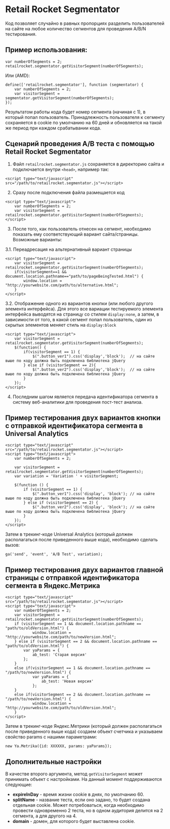 # Retail Rocket Segmentator

Код позволяет случайно в равных пропорциях разделить пользователей на сайте на любое количество сегментов для проведения A/B/N тестирования.


## Пример использования:

	var numberOfSegments = 2;
	retailrocket.segmentator.getVisitorSegment(numberOfSegments);

Или (AMD):

```
define(['retailrocket.segmentator'], function (segmentator) {
    var numberOfSegments = 2;
    var visitorSegment = segmentator.getVisitorSegment(numberOfSegments);
});
```

Результатом работы кода будет номер сегмента (начиная с 1), в который попал пользователь. Принадлежность пользователя к сегменту сохраняется в cookie по умолчанию на 60 дней и обновляется на такой же период при каждом срабатывании кода.

## Сценарий проведения A/B теста с помощью Retail Rocket Segmentator

1) Файл `retailrocket.segmentator.js` сохраняется в директорию сайта и подключается внутри `<head>`, например так: 

```
<script type="text/javascript" src="/path/to/retailrocket.segmentator.js"></script>
```

2) Сразу после подключения файла размещается код

```
<script type="text/javascript">
	var numberOfSegments = 2;
	var visitorSegment = retailrocket.segmentator.getVisitorSegment(numberOfSegments);
</script>
```

3) После того, как пользователь отнесен на сегмент, необходимо показать ему соответствующий вариант сайта/страницы.
Возможные варианты:

3.1. Переадресация на альтернативный вариант страницы
```	
<script type="text/javascript">
	var visitorSegment = retailrocket.segmentator.getVisitorSegment(numberOfSegments);
	if(visitorSegment==1 && document.location.pathname=="path/to/pageBeingTested.html") {
		window.location = "http://yourwebsite.com/path/to/alternative.html";
	}
</script>
```

3.2. Отображение одного из вариантов кнопки (или любого другого элемента интерфейса). Для этого все вариации тестируемого элемента интерфейса выводятся на страницу со стилем `display:none`, а затем, в зависимости от того, в какой сегмент попал пользователь, один из скрытых элементов меняет стиль на `display:block`

```
<script type="text/javascript">
	var visitorSegment = retailrocket.segmentator.getVisitorSegment(numberOfSegments);
	$(function() {
		if(visitorSegment == 1) {
			$(".button_ver1").css('display','block');  // на сайте выше по коду должна быть подключена библиотека jQuery
		} else if (visitorSegment == 2){
			$(".button_ver2").css('display','block');  // на сайте выше по коду должна быть подключена библиотека jQuery
		}
	});
</script>
````

4) Последним шагом является передача идентификатора сегмента в систему веб-аналитики для проведения пост-тест анализа. 

## Пример тестирования двух вариантов кнопки c отправкой идентификатора сегмента в Universal Analytics

```
<script type="text/javascript" src="/path/to/retailrocket.segmentator.js"></script>
<script type="text/javascript">
	var numberOfSegments = 2;
	
	var visitorSegment = retailrocket.segmentator.getVisitorSegment(numberOfSegments);
	var variation = 'Variation ' + visitorSegment;
	
	$(function () {
	    if (visitorSegment == 1) {
	        $(".button_ver1").css('display', 'block'); // на сайте выше по коду должна быть подключена библиотека jQuery
	    } else if (visitorSegment == 2) {
	        $(".button_ver2").css('display', 'block'); // на сайте выше по коду должна быть подключена библиотека jQuery
	    }
	});
</script>
```

Затем в трекинг-коде Universal Analytics (который должен располагаться после приведенного выше кода), необходимо сделать вызов:

	ga('send', 'event', 'A/B Test', variation);

## Пример тестирования двух вариантов главной страницы с отправкой идентификатора сегмента в Яндекс.Метрика

```
<script type="text/javascript" src="/path/to/retailrocket.segmentator.js"></script>
<script type="text/javascript">
	var numberOfSegments = 2;
	var visitorSegment = retailrocket.segmentator.getVisitorSegment(numberOfSegments);
	if (visitorSegment == 1 && document.location.pathname == "path/to/oldVersion.html") {
    		window.location = "http://yourwebsite.com/path/to/newVersion.html";
	} else if (visitorSegment == 2 && document.location.pathname == "path/to/oldVersion.html") {
    	var yaParams = {
        	ab_test: 'Старая версия'
    	};
	}
	else if(visitorSegment == 1 && document.location.pathname == "/path/to/newVersion.html") {
    		var yaParams = {
        		ab_test: 'Новая версия'
    		};
	}
	else if(visitorSegment == 2 && document.location.pathname == "/path/to/newVersion.html") {
    		window.location = "http://yourwebsite.com/path/to/oldVersion.html";
	}	
</script>
```

Затем в трекинг-коде Яндекс.Метрики (который должен располагаться после приведенного выше кода) создаем объект счетчика и указываем свойство params c нашими параметрами:
	
	new Ya.Metrika({id: XXXXXX, params: yaParams});

## Дополнительные настройки

В качестве второго аргумента, метод `getVisitorSegment` может принимать объект с настройками. На данный момент поддерживаются следующие:

- **expireInDay** - время жизни cookie в днях, по умолчанию 60.
- **splitName** - название теста, если оно задано, то будет создана отдельная cookie. Может потребоваться, когда необходимо провести одновременно 2 теста, но в одном аудитория делится на 2 сегмента, а для другого на 4.
- **domain** - домен, для которого будет выставлена cookie.
